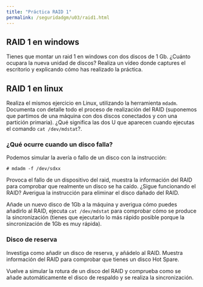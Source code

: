 ```yaml
---
title: "Práctica RAID 1"
permalink: /seguridadgm/u03/raid1.html
---
```


## RAID 1 en windows

Tienes que montar un raid 1 en windows con dos discos de 1 Gb. ¿Cuánto ocupara la nueva unidad de discos? Realiza un vídeo donde captures el escritorio y explicando cómo has realizado la práctica.

## RAID 1 en linux

Realiza el mismos ejercicio en Linux, utilizando la herramienta `mdadm`. Documenta con detalle todo el proceso de realización del RAID (suponemos que partimos de una máquina con dos discos conectados y con una partición primaria). ¿Qué significa las dos U que aparecen cuando ejecutas el comando `cat /dev/mdstat`?.

### ¿Qué ocurre cuando un disco falla?

Podemos simular la avería o fallo de un disco con la instrucción:

    # mdadm -f /dev/sdxx

Provoca el fallo de un dispositivo del raid, muestra la información del RAID para comprobar que realmente un disco se ha caído. ¿Sigue funcionando el RAID? Averigua la instrucción para eliminar el disco dañado del RAID.

Añade un nuevo disco de 1Gb a la máquina y averigua cómo puedes añadirlo al RAID, ejecuta `cat /dev/mdstat` para comprobar cómo se produce la sincronización (tienes que ejecutarlo lo más rápido posible porque la sincronización de 1Gb es muy rápida).

### Disco de reserva

Investiga como añadir un disco de reserva, y añádelo al RAID. Muestra información del RAID para comprobar que tienes un disco Hot Spare.

Vuelve a simular la rotura de un disco del RAID y comprueba como se añade automáticamente el disco de respaldo y se realiza la sincronización. 

